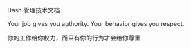 
Dash 管理技术文档







Your job gives you authority. Your behavior gives you respect.

你的工作给你权力，而只有你的行为才会给你尊重

